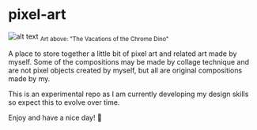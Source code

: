 # pixel-art

![alt text](https://raw.githubusercontent.com/ivan-er-dev/pixel-art/main/dino-summer-pixel-art.png "Chrome Dino Vacations")
<sub>Art above: "The Vacations of the Chrome Dino"</sub>

A place to store together a little bit of pixel art and related art made by myself. Some of the compositions may be made by collage technique and are not pixel objects created by myself, but all are original compositions made by my.

This is an experimental repo as I am currently developing my design skills so expect this to evolve over time.

Enjoy and have a nice day! 🌊
